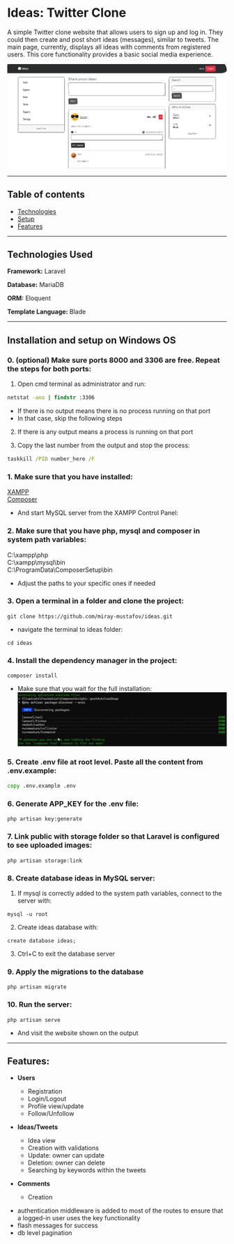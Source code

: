# Ideas: Twitter Clone

A simple Twitter clone website that allows users to sign up and log in.
They could then create and post short ideas (messages), similar to tweets.
The main page, currently, displays all ideas with comments from registered users.
This core functionality provides a basic social media experience.

![ideas.png](ideas.png)

---

## Table of contents

* [Technologies](#technologies-used)
* [Setup](#installation-and-setup-on-windows-os)
* [Features](#features)

---

## Technologies Used

**Framework:** Laravel

**Database:** MariaDB

**ORM:** Eloquent

**Template Language:** Blade

---

## Installation and setup on Windows OS

### 0. (optional) Make sure ports 8000 and 3306 are free. Repeat the steps for both ports:

1. Open cmd terminal as administrator and run:

```cmd
netstat -ano | findstr :3306
```
* If there is no output means there is no process running on that port
* In that case, skip the following steps

2. If there is any output means a process is running on that port

3. Copy the last number from the output and stop the process:

```cmd
taskkill /PID number_here /F
```


### 1. Make sure that you have installed:

[XAMPP](https://www.apachefriends.org/)  
[Composer](https://getcomposer.org/)

* And start MySQL server from the XAMPP Control Panel:

### 2. Make sure that you have php, mysql and composer in system path variables:

C:\xampp\php  
C:\xampp\mysql\bin  
C:\ProgramData\ComposerSetup\bin

* Adjust the paths to your specific ones if needed

### 3. Open a terminal in a folder and clone the project:

```
git clone https://github.com/miray-mustafov/ideas.git
```

* navigate the terminal to ideas folder:

```
cd ideas
```

### 4. Install the dependency manager in the project:

```
composer install
```
* Make sure that you wait for the full installation:
![composer_installation.png](composer_installation.png)

### 5. Create .env file at root level. Paste all the content from .env.example:

```cmd
copy .env.example .env
```

### 6. Generate APP_KEY for the .env file:

```
php artisan key:generate
```

### 7. Link public with storage folder so that Laravel is configured to see uploaded images:

```
php artisan storage:link
```

### 8. Create database ideas in MySQL server:

1. If mysql is correctly added to the system path variables, connect to the server with:
``` 
mysql -u root
```
2. Create ideas database with:
```
create database ideas;
```

3. Ctrl+C to exit the database server

### 9. Apply the migrations to the database

```
php artisan migrate
```

### 10. Run the server:

```
php artisan serve
```

* And visit the website shown on the output

---

## Features:

- **Users**
    * Registration
    * Login/Logout
    * Profile view/update
    * Follow/Unfollow


- **Ideas/Tweets**
    * Idea view
    * Creation with validations
    * Update: owner can update
    * Deletion: owner can delete
    * Searching by keywords within the tweets


- **Comments**
    * Creation

* authentication middleware is added to most of the routes
  to ensure that a logged-in user uses the key functionality
* flash messages for success
* db level pagination
